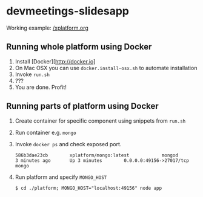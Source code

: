 devmeetings-slidesapp
=====================

Working example: [/xplatform.org](http://xplatform.org)

Running whole platform using Docker
--------------------
1. Install [Docker][http://docker.io]
1. On Mac OSX you can use `docker.install-osx.sh` to automate installation
1. Invoke `run.sh`
1. ???
1. You are done. Profit!

Running parts of platform using Docker
-------------------
1. Create container for specific component using snippets from `run.sh`
1. Run container e.g. `mongo`
1. Invoke `docker ps` and check exposed port.

    ```
    586b3dae23cb        xplatform/mongo:latest            mongod              3 minutes ago       Up 3 minutes        0.0.0.0:49156->27017/tcp                            mongo
    ```

1. Run platform and specify `MONGO_HOST`

    ```
    $ cd ./platform; MONGO_HOST="localhost:49156" node app
    ```
